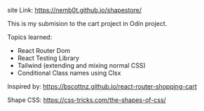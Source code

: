 site Link: https://nemb0t.github.io/shapestore/

This is my submision to the cart project in Odin project.

Topics learned:
- React Router Dom
- React Testing Library
- Tailwind (extending and mixing normal CSS)
- Conditional Class names using Clsx

Inspired by: https://bscottnz.github.io/react-router-shopping-cart

Shape CSS: https://css-tricks.com/the-shapes-of-css/